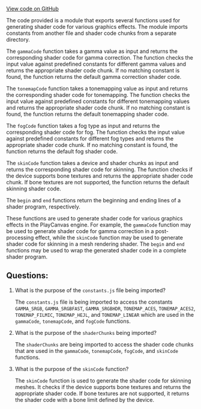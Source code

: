 [View code on GitHub](https://github.com/playcanvas/engine/src/scene/shader-lib/programs/common.js)

The code provided is a module that exports several functions used for generating shader code for various graphics effects. The module imports constants from another file and shader code chunks from a separate directory. 

The `gammaCode` function takes a gamma value as input and returns the corresponding shader code for gamma correction. The function checks the input value against predefined constants for different gamma values and returns the appropriate shader code chunk. If no matching constant is found, the function returns the default gamma correction shader code.

The `tonemapCode` function takes a tonemapping value as input and returns the corresponding shader code for tonemapping. The function checks the input value against predefined constants for different tonemapping values and returns the appropriate shader code chunk. If no matching constant is found, the function returns the default tonemapping shader code.

The `fogCode` function takes a fog type as input and returns the corresponding shader code for fog. The function checks the input value against predefined constants for different fog types and returns the appropriate shader code chunk. If no matching constant is found, the function returns the default fog shader code.

The `skinCode` function takes a device and shader chunks as input and returns the corresponding shader code for skinning. The function checks if the device supports bone textures and returns the appropriate shader code chunk. If bone textures are not supported, the function returns the default skinning shader code.

The `begin` and `end` functions return the beginning and ending lines of a shader program, respectively.

These functions are used to generate shader code for various graphics effects in the PlayCanvas engine. For example, the `gammaCode` function may be used to generate shader code for gamma correction in a post-processing effect, while the `skinCode` function may be used to generate shader code for skinning in a mesh rendering shader. The `begin` and `end` functions may be used to wrap the generated shader code in a complete shader program.
## Questions: 
 1. What is the purpose of the `constants.js` file being imported?
    
    The `constants.js` file is being imported to access the constants `GAMMA_SRGB`, `GAMMA_SRGBFAST`, `GAMMA_SRGBHDR`, `TONEMAP_ACES`, `TONEMAP_ACES2`, `TONEMAP_FILMIC`, `TONEMAP_HEJL`, and `TONEMAP_LINEAR` which are used in the `gammaCode`, `tonemapCode`, and `fogCode` functions.

2. What is the purpose of the `shaderChunks` being imported?
    
    The `shaderChunks` are being imported to access the shader code chunks that are used in the `gammaCode`, `tonemapCode`, `fogCode`, and `skinCode` functions.

3. What is the purpose of the `skinCode` function?
    
    The `skinCode` function is used to generate the shader code for skinning meshes. It checks if the device supports bone textures and returns the appropriate shader code. If bone textures are not supported, it returns the shader code with a bone limit defined by the device.